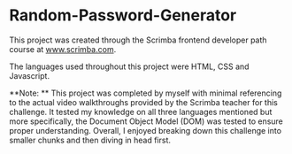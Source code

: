 # Random-Password-Generator

This project was created through the Scrimba frontend developer path course at www.scrimba.com. 

The languages used throughout this project were HTML, CSS and Javascript. 


**Note: **
This project was completed by myself with minimal referencing to the actual video walkthroughs provided by the Scrimba teacher for this challenge. It tested my knowledge on all three languages mentioned but more specifically, the Document Object Model (DOM) was tested to ensure proper understanding. Overall, I enjoyed breaking down this challenge into smaller chunks and then diving in head first.



